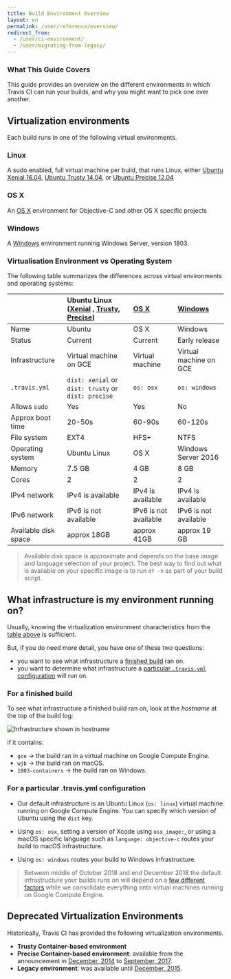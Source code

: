 ```yaml
---
title: Build Environment Overview
layout: en
permalink: /user/reference/overview/
redirect_from:
  - /user/ci-environment/
  - /user/migrating-from-legacy/
---
```


### What This Guide Covers

This guide provides an overview on the different environments in which Travis CI can run your builds, and why you might want to pick one over another.

## Virtualization environments

Each build runs in one of the following virtual environments.

### Linux

A sudo enabled, full virtual machine per build, that runs Linux, either [Ubuntu Xenial 16.04](/user/reference/xenial/), [Ubuntu Trusty 14.04](/user/reference/trusty/), or [Ubuntu Precise 12.04](/user/reference/precise/)

### OS X

An [OS X](/user/reference/osx/) environment for Objective-C and other OS X specific projects

### Windows

A [Windows](/user/reference/windows/) environment running Windows Server, version 1803.

### Virtualisation Environment vs Operating System

The following table summarizes the differences across virtual environments and operating systems:

|                      | Ubuntu Linux ([Xenial](/user/reference/xenial/) , [Trusty](/user/reference/Ttusty/), [Precise](/user/reference/precise/)) | [OS X](/user/reference/osx/) | [Windows](/user/reference/windows) |
|:---------------------|:--------------------------------------------------------------------------------------------------------------------------|:-----------------------------|:-----------------------------------|
| Name                 | Ubuntu                                                                                                                    | OS X                         | Windows                            |
| Status               | Current                                                                                                                   | Current                      | Early release                      |
| Infrastructure       | Virtual machine on GCE                                                                                                    | Virtual machine              | Virtual machine on GCE             |
| `.travis.yml`        | `dist: xenial` or `dist: trusty` or `dist: precise`                                                                       | `os: osx`                    | `os: windows`                      |
| Allows `sudo`        | Yes                                                                                                                       | Yes                          | No                                 |
| Approx boot time     | 20-50s                                                                                                                    | 60-90s                       | 60-120s                            |
| File system          | EXT4                                                                                                                      | HFS+                         | NTFS                               |
| Operating system     | Ubuntu Linux                                                                                                              | OS X                         | Windows Server 2016                |
| Memory               | 7.5 GB                                                                                                                    | 4 GB                         | 8 GB                               |
| Cores                | 2                                                                                                                         | 2                            | 2                                  |
| IPv4 network         | IPv4 is available                                                                                                         | IPv4 is available            | IPv4 is available                  |
| IPv6 network         | IPv6 is not available                                                                                                     | IPv6 is not available        | IPv6 is not available              |
| Available disk space | approx 18GB                                                                                                               | approx 41GB                  | approx 19 GB                       |

> Available disk space is approximate and depends on the base image and language selection of your project.
  The best way to find out what is available on your specific image is to run `df -h` as part of your build script.

## What infrastructure is my environment running on?

Usually, knowing the virtualization environment characteristics from the [table above](#virtualisation-environment-vs-operating-system) is sufficient.

But, if you do need more detail, you have one of these two questions:

* you want to see what infrastructure a [finished build](#for-a-finished-build) ran on.
* you want to determine what infrastructure a [particular `.travis.yml` configuration](#for-a-particular-travisyml-configuration) will run on.

### For a finished build

To see what infrastructure a finished build ran on, look at the *hostname* at the top of the build log:

![Infrastructure shown in hostname](/images/ui/what-infrastructure.png "Infrastructure shown in hostname")

if it contains:

* `gce` → the build ran in a virtual machine on Google Compute Engine.
* `wjb` → the build ran on macOS.
* `1803-containers` → the build ran on Windows.

### For a particular .travis.yml configuration

* Our default infrastructure is an Ubuntu Linux (`os: linux`) virtual machine running on Google Compute Engine. You can specify which version of Ubuntu using the `dist` key.

* Using `os: osx`, setting a version of Xcode using `osx_image:`, or using a macOS specific language such as `language: objective-c` routes your build to macOS infrastructure.

* Using `os: windows` routes your build to Windows infrastructure.

> Between middle of October 2018 and end December 2018 the default infrastructure
> your builds runs on will depend on a [few different
> factors](https://blog.travis-ci.com/2018-10-04-combining-linux-infrastructures)
> while we consolidate everything onto virtual machines running on Google Compute Engine.

## Deprecated Virtualization Environments

Historically, Travis CI has provided the following virtualization environments.

- **Trusty Container-based environment**
- **Precise Container-based environment**: available from the announcement in [December, 2014](https://blog.travis-ci.com/2014-12-17-faster-builds-with-container-based-infrastructure/) to [September, 2017](https://blog.travis-ci.com/2017-08-31-trusty-as-default-status).
- **Legacy environment**: was available until [December, 2015](https://blog.travis-ci.com/2015-11-27-moving-to-a-more-elastic-future).
